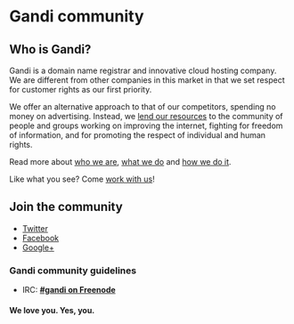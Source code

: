 # Gandi community 

## Who is Gandi?

Gandi is a domain name registrar and innovative cloud hosting company. We are different from other companies in this market in that we set respect for customer rights as our first priority.

We offer an alternative approach to that of our competitors, spending no money on advertising. Instead, we [lend our resources](https://www.gandi.net/supports/) to the community of people and groups working on improving the internet, fighting for freedom of information, and for promoting the respect of individual and human rights.

Read more about [who we are](https://www.gandi.net/whowe/), [what we do](https://www.gandi.net/domain) and [how we do it](https://www.gandi.net/no-bullshit).

Like what you see? Come [work with us](https://github.com/Gandi/hiring)!

## Join the community

* [Twitter](https://www.twitter.com/gandibar)
* [Facebook](https://www.facebook.com/GandiBar)
* [Google+](https://plus.google.com/+GandiNetUS)


### Gandi community guidelines

* IRC: **[#gandi on Freenode](IRC.md)**




#### We love you. Yes, you.



